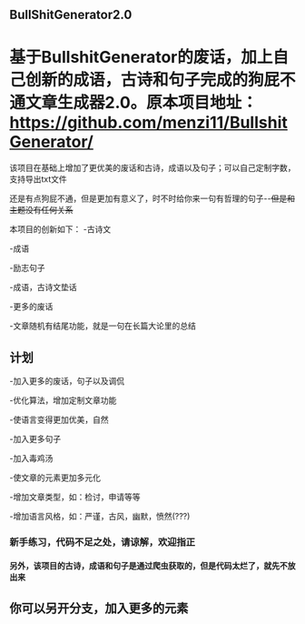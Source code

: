 ## BullShitGenerator2.0

# 基于BullshitGenerator的废话，加上自己创新的成语，古诗和句子完成的狗屁不通文章生成器2.0。原本项目地址：https://github.com/menzi11/BullshitGenerator/

该项目在基础上增加了更优美的废话和古诗，成语以及句子；可以自己定制字数，支持导出txt文件

还是有点狗屁不通，但是更加有意义了，时不时给你来一句有哲理的句子--~~但是和主题没有任何关系~~

本项目的创新如下：
-古诗文

-成语

-励志句子

-成语，古诗文垫话

-更多的废话

-文章随机有结尾功能，就是一句在长篇大论里的总结

## 计划

-加入更多的废话，句子以及调侃

-优化算法，增加定制文章功能

-使语言变得更加优美，自然

-加入更多句子

-加入毒鸡汤

-使文章的元素更加多元化

-增加文章类型，如：检讨，申请等等

-增加语言风格，如：严谨，古风，幽默，愤然(???)

### 新手练习，代码不足之处，请谅解，欢迎指正

#### 另外，该项目的古诗，成语和句子是通过爬虫获取的，但是代码太烂了，就先不放出来

## 你可以另开分支，加入更多的元素
